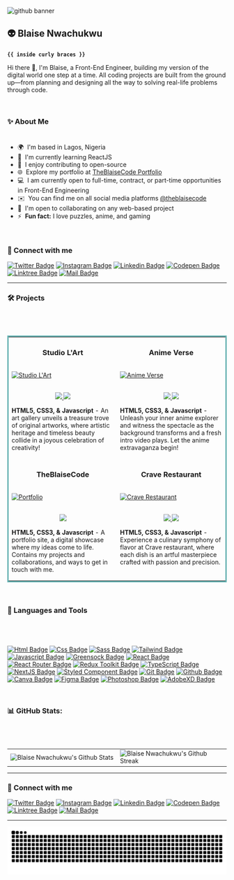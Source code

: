 ![github banner](https://github.com/theblaisecode/theblaisecode/assets/89015653/30413848-2777-44b9-8c10-6448adc1b3db)

## 👽 Blaise Nwachukwu

**`{{ inside curly braces }}`**

Hi there 👋, I'm Blaise, a Front-End Engineer, building my version of the digital world one step at a time. All coding projects are built from the ground up—from planning and designing all the way to solving real-life problems through code.

<br/>

### ✨ About Me

#

*   🌍  I'm based in Lagos, Nigeria
*   🧠  I'm currently learning ReactJS
*   🚀  I enjoy contributing to open-source
*   🌐  Explore my portfolio at [TheBlaiseCode Portfolio](https://theblaisecode.netlify.app/)
*   💻  I am currently open to full-time, contract, or part-time opportunities in Front-End Engineering
*   ✉️  You can find me on all social media platforms [@theblaisecode](https://linktr.ee/theblaisecode)
*   🤝  I'm open to collaborating on any web-based project
*   ⚡  **Fun fact:** I love puzzles, anime, and gaming

<br/>


### 🔗 Connect with me

<!-- Social icons section -->

[![Twitter Badge](https://img.shields.io/badge/-twitter-00C7F7?style=for-the-badge&labelColor=1ca0f1&logo=twitter&logoColor=white)](https://twitter.com/theblaisecode)
[![Instagram Badge](https://img.shields.io/badge/-instagram-e84393?style=for-the-badge&labelColor=bf397a&logo=instagram&logoColor=white)](https://instagram.com/theblaisecode)
[![Linkedin Badge](https://img.shields.io/badge/-LinkedIn-139ddd?style=for-the-badge&labelColor=0e76a8&logo=linkedin&logoColor=white)](https://www.linkedin.com/in/theblaisecode/)
[![Codepen Badge](https://img.shields.io/badge/Codepen-f2f2f2?style=for-the-badge&labelColor=595959&logo=codepen&logoColor=white)](https://codepen.io/theblaisecode)
[![Linktree Badge](https://img.shields.io/badge/linktree-1de9b6?style=for-the-badge&labelColor=16b58d&logo=linktree&logoColor=white)](https://linktr.ee/theblaisecode)
[![Mail Badge](https://img.shields.io/badge/-mail-E94134?style=for-the-badge&labelColor=CC2D29&logo=gmail&logoColor=white)](mailto:theblaisecode@gmail.com)

---

### 🛠 Projects

#

<br/>

<table bordercolor="#66b2b2">
   <tr>
      <td width="50%" valign="top">
         <h3 align="center">Studio L'Art</h3>
         <br />
         <a target="_blank" href="https://theblaisecode.github.io/Studio-L-art/">
            <img src="images/studio.gif" width="100%" alt="Studio L'Art" />
         </a>
         <br />
         <br />
         <p align="center">
            <a href="https://github.com/theblaisecode/Studio-L-art" target="_blank">
               <img
                  src="https://img.shields.io/badge/REPO-000000?style=for-the-badge&logo=github&logoColor=white"
               />
            </a>
            <a href="https://theblaisecode.github.io/Studio-L-art/" target="_blank">
               <img
                  src="https://img.shields.io/badge/WEBSITE-BEE392?style=for-the-badge&logo=wordpress&logoColor=black"
               />
            </a>
         </p>
         <p>
            <strong
               >HTML5, CSS3, & Javascript</strong> - An art gallery unveils a treasure trove of original artworks, where artistic heritage and timeless beauty collide in a joyous celebration of creativity!
      </td>
      <td width="50%" valign="top">
         <h3 align="center">Anime Verse</h3>
         <br />
         <a
            target="_blank"
            href="https://theblaisecode.github.io/Anime-Project/"
         >
            <img src="images/anime.gif" width="100%" alt="Anime Verse" />
         </a>
         <br />
         <br />
         <p align="center">
            <a href="https://github.com/theblaisecode/Anime-Project" target="_blank">
               <img
                  src="https://img.shields.io/badge/REPO-000000?style=for-the-badge&logo=github&logoColor=white"
               />
            </a>
            <a
               href="https://theblaisecode.github.io/Anime-Project/"
               target="_blank"
            >
               <img
                  src="https://img.shields.io/badge/WEBSITE-BEE392?style=for-the-badge&logo=wordpress&logoColor=black"
               />
            </a>
         </p>
         <p>
            <strong>HTML5, CSS3, & Javascript</strong> - Unleash your inner anime explorer and witness the spectacle as the background transforms and a fresh intro video plays. Let the anime extravaganza begin!
         </p>
      </td>
   </tr>

   <tr>
      <td width="50%" valign="top">
         <h3 align="center">TheBlaiseCode</h3>
         <br />
         <a target="_blank" href="https://theblaisecode.netlify.app/">
            <img src="images/blaise.gif" width="100%" alt="Portfolio" />
         </a>
         <br />
         <br />
         <p align="center">
            <a href="https://theblaisecode.netlify.app/" target="_blank">
               <img
                  src="https://img.shields.io/badge/WEBSITE-BEE392?style=for-the-badge&logo=wordpress&logoColor=black"
               />
            </a>
         </p>
         <p>
            <strong>HTML5, CSS3, & Javascript</strong> - A portfolio site, a digital showcase where my ideas come to life. Contains my projects and collaborations, and ways to get in touch with me.
         </p>
      </td>
      <td width="50%" valign="top">
         <h3 align="center">Crave Restaurant</h3>
         <br />
         <a target="_blank" href="https://theblaisecode.github.io/Crave">
            <img
               src="images/crave.gif"
               width="100%"
               alt="Crave Restaurant"
            />
         </a>
         <br />
         <br />
         <p align="center">
            <a href="https://github.com/theblaisecode/Crave" target="_blank">
               <img
                  src="https://img.shields.io/badge/REPO-000000?style=for-the-badge&logo=github&logoColor=white"
               />
            </a>
            <a href="https://theblaisecode.github.io/Crave" target="_blank">
               <img
                  src="https://img.shields.io/badge/WEBSITE-BEE392?style=for-the-badge&logo=wordpress&logoColor=black"
               />
            </a>
         </p>
         <p>
            <strong>HTML5, CSS3, & Javascript</strong> - Experience a culinary symphony of flavor at Crave restaurant, where each dish is an artful masterpiece crafted with passion and precision.
         </p>
      </td>
   </tr> 
</table>

<br/>

### 🧰 Languages and Tools

#

<!-- TODO: Make technologies links takes you to repositories -->
<br/>

[![Html Badge](https://img.shields.io/badge/-html5-E9562F?style=for-the-badge&labelColor=black&logo=html5&logoColor=E9562F)](#)
[![Css Badge](https://img.shields.io/badge/-css3-279fd4?style=for-the-badge&labelColor=black&logo=css3&logoColor=279fd4)](#)
[![Sass Badge](https://img.shields.io/badge/-Sass-hotpink?style=for-the-badge&labelColor=black&logo=sass&logoColor=hotpink)](#)
[![Tailwind Badge](https://img.shields.io/badge/-Tailwind_CSS-38B2AC?style=for-the-badge&labelColor=black&logo=tailwind-css&logoColor=38B2AC)](#)
[![Javascript Badge](https://img.shields.io/badge/-Javascript-F0DB4F?style=for-the-badge&labelColor=black&logo=javascript&logoColor=F0DB4F)](#)
[![Greensock Badge](https://img.shields.io/badge/-GreenSock-88CE02?style=for-the-badge&labelColor=black&logo=GreenSock&logoColor=88CE02)](#)
[![React Badge](https://img.shields.io/badge/React-61DAFB?style=for-the-badge&labelColor=black&logo=react&logoColor=61DAFB)](#)
[![React Router Badge](https://img.shields.io/badge/React_Router-CA4245?style=for-the-badge&labelColor=black&logo=react-router&logoColor=CA4245)](#)
[![Redux Toolkit Badge](https://img.shields.io/badge/Redux-593D88?style=for-the-badge&labelColor=black&logo=redux&logoColor=593D88)](#)
[![TypeScript Badge](https://img.shields.io/badge/TypeScript-007ACC?style=for-the-badge&labelColor=black&logo=typescript&logoColor=007ACC)](#)
[![NextJS Badge](https://img.shields.io/badge/React_Router-CA4245?style=for-the-badge&labelColor=black&logo=react-router&logoColor=CA4245)](#)
[![Styled Component Badge](https://img.shields.io/badge/styled--components-DB7093?style=for-the-badge&labelColor=black&logo=styled-components&logoColor=DB7093)](#)
[![Git Badge](https://img.shields.io/badge/-Git-F34F29?style=for-the-badge&labelColor=black&logo=git&logoColor=F34F29)](#)
[![Github Badge](https://img.shields.io/badge/-Github-f2f2f2?style=for-the-badge&labelColor=black&logo=github&logoColor=ffffff)](#)
[![Canva Badge](https://img.shields.io/badge/Canva-%2300C4CC.svg?style=for-the-badge&labelColor=black&logo=canva&logoColor=0FBFC7)](#)
[![Figma Badge](https://img.shields.io/badge/-Figma-EA4C1D?style=for-the-badge&labelColor=black&logo=figma&logoColor=ffffff)](#)
[![Photoshop Badge](https://img.shields.io/badge/-Photoshop-2FA3F7?style=for-the-badge&labelColor=black&logo=adobephotoshop&logoColor=2FA3F7)](#)
[![AdobeXD Badge](https://img.shields.io/badge/-AdobeXD-F72ABE?style=for-the-badge&labelColor=black&logo=adobexd&logoColor=F72ABE)](#)

<br/>

### 📊 GitHub Stats:

#

<br/>

<table>
  <tr>
    <td width="50%">
       <img alt="Blaise Nwachukwu's Github Stats" src="https://github-readme-stats.vercel.app/api?username=theblaisecode&theme=nightowl&hide_border=true&include_all_commits=false&count_private=true"/>
    </td>
    <td width="50%">
       <img alt="Blaise Nwachukwu's Github Streak" src="https://github-readme-streak-stats.herokuapp.com/?user=theblaisecode&theme=nightowl&hide_border=true"/>
<!--       <img alt="Blaise Nwachukwu's Github Streak" src="https://github-readme-streak-stats.herokuapp.com/?user=theblaisecode&theme=nightowl&hide_border=true"/> -->
<!--       <img src="https://github-readme-streak-stats.herokuapp.com/?user=rahulj9a&stroke=ffffff&background=1c1917&ring=0891b2&fire=0891b2&currStreakNum=ffffff&currStreakLabel=0891b2&sideNums=ffffff&sideLabels=ffffff&dates=ffffff&hide_border=true" /> -->
    </td>
    <!-- <td>
      <img alt="Blaise Nwachukwu's Top Languages" src="https://github-readme-stats.vercel.app/api/top-langs/?username=theblaisecode&langs_count=8&count_private=true&layout=compact&theme=nightowl&hide_border=true"/>
    </td> -->
  </tr>
</table>

<!-- ---

[![](https://visitcount.itsvg.in/api?id=theblaisecode&label=Profile%20Views&color=3&icon=0&pretty=true)](https://visitcount.itsvg.in) -->

---

### 🔗 Connect with me

<!-- Social icons section -->

[![Twitter Badge](https://img.shields.io/badge/-twitter-00C7F7?style=for-the-badge&labelColor=1ca0f1&logo=twitter&logoColor=white)](https://twitter.com/theblaisecode)
[![Instagram Badge](https://img.shields.io/badge/-instagram-e84393?style=for-the-badge&labelColor=bf397a&logo=instagram&logoColor=white)](https://instagram.com/theblaisecode)
[![Linkedin Badge](https://img.shields.io/badge/-LinkedIn-139ddd?style=for-the-badge&labelColor=0e76a8&logo=linkedin&logoColor=white)](https://www.linkedin.com/in/theblaisecode/)
[![Codepen Badge](https://img.shields.io/badge/Codepen-f2f2f2?style=for-the-badge&labelColor=595959&logo=codepen&logoColor=white)](https://codepen.io/theblaisecode)
[![Linktree Badge](https://img.shields.io/badge/linktree-1de9b6?style=for-the-badge&labelColor=16b58d&logo=linktree&logoColor=white)](https://linktr.ee/theblaisecode)
[![Mail Badge](https://img.shields.io/badge/-mail-E94134?style=for-the-badge&labelColor=CC2D29&logo=gmail&logoColor=white)](mailto:theblaisecode@gmail.com)

<!-- <p align="left"> <img src="https://komarev.com/ghpvc/?username=thelaisecode&label=Profile%20views&color=0e75b6&style=flat" alt="thelaisecode" /> </p> -->

---  


<picture>
  <source media="(prefers-color-scheme: dark)" srcset="https://raw.githubusercontent.com/theblaisecode/theblaisecode/output/github-contribution-grid-snake-dark.svg">
  <source media="(prefers-color-scheme: light)" srcset="https://raw.githubusercontent.com/theblaisecode/theblaisecode/output/github-contribution-grid-snake.svg">
  <img alt="github contribution grid snake animation" src="https://raw.githubusercontent.com/theblaisecode/theblaisecode/output/github-contribution-grid-snake.svg">
</picture>


<!-- ![Snake animation](https://github.com/theblaisecode/theblaisecode/blob/output/github-contribution-grid-snake-dark.svg) -->

